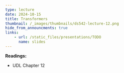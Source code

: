 ```yaml
---
type: lecture
date: 2024-10-15
title: Transformers
thumbnail: /_images/thumbnails/ds542-lecture-12.png
hide_from_announcments: true
links:
    - url: /static_files/presentations/TODO
      name: slides
---
```

**Readings:**
- UDL Chapter 12

